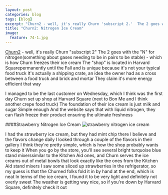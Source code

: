 ---layout: postcategories: blogtags: [blog]excerpt: "Churn2 - well, it's really Churn 'subscript 2.'  The 2 goes with the 'N' for nitrogen...(something about gases needing to be in pairs to be stable) - which is how Churn freezes their ice cream.  "title: "Churn2: Nitrogen Ice Cream"image:  feature: 74-1.jpg---[Churn2](http://churn2com/) - well, it's really Churn "subscript 2"  The 2 goes with the "N" for nitrogen(something about gases needing to be in pairs to be stable) - which is how Churn freezes their ice cream  The "shop" is located in Harvard Squarepermanently until the Fall and is unique because it's not your typical food truck  It's actually a shipping crate, an idea the owner had as a cross between a food truck and brick and mortar  They claim it's more energy efficient that wayI managed to be the last customer on Wednesday, which I think was the first day Churn set up shop at Harvard Square (next to Bon Me and I think another crepe food truck)  The foundation of their ice cream is just milk and sugar  Simple enough  And the website says that with liquid nitrogen, they can flash freeze their product ensuring the ultimate freshness####Strawberry Nitrogen Ice Cream![strawberry nitrogen ice cream](/img/74-2jpg "")I had the strawberry ice cream, but they had mint chip there I believe and the flavors change daily  I looked through a couple of the flavors in their gallery  I think they're pretty simple, which is how the shop probably wants to keep it  When you go by the store, you'll see several bright turquoise blue stand mixerssimilar to the Kitchen Aid ones, and Churn serves the ice creams out of metal bowls that look exactly like the ones from the Kitchen Aid stand mixers  I saw some sliced up strawberries in the refrigerator, so my guess is that the Churned folks fold it in by hand at the end, which is neat  In terms of the ice cream, I found it to be very light and definitely not overly sweet  The weather is getting way nice, so if you're down by Harvard Square, definitely check it out